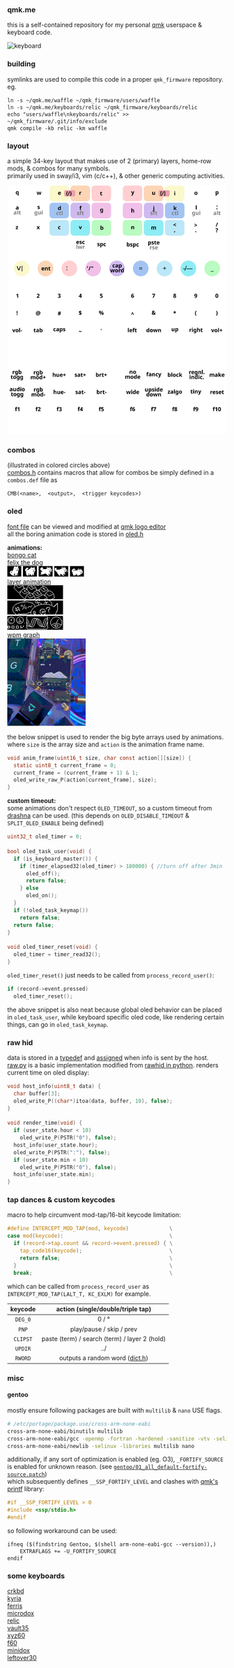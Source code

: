 ### qmk.me
this is a self-contained repository for my personal [qmk](https://github.com/qmk/qmk_firmware) userspace & keyboard code.

![keyboard](https://i.imgur.com/s0dN0JDh.jpeg)

### building
symlinks are used to compile this code in a proper `qmk_firmware` repository.\
eg.
```shell
ln -s ~/qmk.me/waffle ~/qmk_firmware/users/waffle
ln -s ~/qmk.me/keyboards/relic ~/qmk_firmware/keyboards/relic
echo "users/waffle\nkeyboards/relic" >> ~/qmk_firmware/.git/info/exclude
qmk compile -kb relic -km waffle

```

### layout
a simple 34-key layout that makes use of 2 (primary) layers, home-row mods, & combos for many symbols.\
primarily used in sway/i3, vim (c/c++), & other generic computing activities.

![layout](img/layout.svg)

### combos
(illustrated in colored circles above)\
[combos.h](waffle/combos.h) contains macros that allow for combos be simply defined in a `combos.def` file as
```
CMB(<name>,  <output>,  <trigger keycodes>)
```

### oled
[font file](waffle/oledfont.h) can be viewed and modified at [qmk logo editor](https://joric.github.io/qle)\
all the boring animation code is stored in [oled.h](waffle/oled.h)

**animations:**\
[bongo cat](https://github.com/waffle87/qmk.me/blob/master/waffle/oled.c#L151-#L168)\
[felix the dog](https://github.com/waffle87/qmk.me/blob/master/waffle/oled.c#L128-#L149)\
![sit](img/sit.png) ![walk](img/walk.png) ![run](img/run.png) ![bark](img/bark.png) ![sneak](img/sneak.png)\
[layer animation](https://github.com/waffle87/qmk.me/blob/master/waffle/oled.c#L203-#L226)\
![num](img/num.png)\
![sym](img/sym.png)\
![sys](img/sys.png)\
[wpm graph](https://github.com/waffle87/qmk.me/blob/master/waffle/oled.c#L170-#L201)\
![gif](img/wpm_graph.gif)

the below snippet is used to render the big byte arrays used by animations.
where `size` is the array size and `action` is the animation frame name.
```c
void anim_frame(uint16_t size, char const action[][size]) {
  static uint8_t current_frame = 0;
  current_frame = (current_frame + 1) & 1;
  oled_write_raw_P(action[current_frame], size);
}
```
**custom timeout:**\
some animations don't respect `OLED_TIMEOUT`, so a custom timeout from [drashna](https://github.com/qmk/qmk_firmware/blob/master/users/drashna/oled/oled_stuff.c) can be used.
(this depends on `OLED_DISABLE_TIMEOUT` & `SPLIT_OLED_ENABLE` being defined)
```c
uint32_t oled_timer = 0;

bool oled_task_user(void) {
  if (is_keyboard_master()) {
    if (timer_elapsed32(oled_timer) > 180000) { //turn off after 3min
      oled_off();
      return false;
    } else
      oled_on();
  }
  if (!oled_task_keymap())
    return false;
  return false;
}

void oled_timer_reset(void) {
  oled_timer = timer_read32();
}
```
`oled_timer_reset()` just needs to be called from `process_record_user()`:
```c
if (record->event.pressed)
  oled_timer_reset();
```
the above snippet is also neat because global oled behavior can be placed in `oled_task_user`,
while keyboard specific oled code, like rendering certain things, can go in `oled_task_keymap`.

### raw hid
data is stored in a [typedef](https://github.com/waffle87/qmk.me/blob/master/waffle/waffle.h#L11-#L16) and [assigned](https://github.com/waffle87/qmk.me/blob/master/waffle/waffle.c#L7-#L11) when info is sent by the host.\
[raw.py](waffle/raw.py) is a basic implementation modified from [rawhid in python](https://gist.github.com/fauxpark/03a3efcc7dbdfbfe57791ea267b13c55).
renders current time on oled display:
```c
void host_info(uint8_t data) {
  char buffer[3];
  oled_write_P((char*)itoa(data, buffer, 10), false);
}

void render_time(void) {
  if (user_state.hour < 10)
    oled_write_P(PSTR("0"), false);
  host_info(user_state.hour);
  oled_write_P(PSTR(":"), false);
  if (user_state.min < 10)
    oled_write_P(PSTR("0"), false);
  host_info(user_state.min);
}
```
### tap dances & custom keycodes
macro to help circumvent mod-tap/16-bit keycode limitation:
```c
#define INTERCEPT_MOD_TAP(mod, keycode)             \
case mod(keycode):                                  \
  if (record->tap.count && record->event.pressed) { \
    tap_code16(keycode);                            \
    return false;                                   \
  }                                                 \
  break;                                            \

```
which can be called from `process_record_user` as `INTERCEPT_MOD_TAP(LALT_T, KC_EXLM)` for example.

| keycode  | action (single/double/triple tap)             |
| :------: | :-------------------------------------------: |
| `DEG_0`  | 0 / °                                         |
| `PNP`    | play/pause / skip / prev                      |
| `CLIPST` | paste (term) / search (term) / layer 2 (hold) |
| `UPDIR`  | ../                                           |
| `RWORD`  | outputs a random word ([dict.h](https://raw.githubusercontent.com/qmk/qmk_firmware/master/users/ridingqwerty/dict.h)) |

### misc
#### gentoo
mostly ensure following packages are built with `multilib` & `nano` USE flags.
```sh
# /etc/portage/package.use/cross-arm-none-eabi
cross-arm-none-eabi/binutils multilib
cross-arm-none-eabi/gcc -openmp -fortran -hardened -sanitize -vtv -selinux -boundschecking -d -gcj -gtk -libffi -mudflap -objc -objc++ -objc-gc -fortran -go -jit -cxx -mpx -openmp -sanitize -vtv multilib
cross-arm-none-eabi/newlib -selinux -libraries multilib nano
```
additionally, if any sort of optimization is enabled (eg. O3), `_FORTIFY_SOURCE` is enabled for unknown reason. (see [`gentoo/01_all_default-fortify-source.patch`](https://gitweb.gentoo.org/proj/gcc-patches.git/tree/11.3.0/gentoo/01_all_default-fortify-source.patch))\
which subsequently defines `__SSP_FORTIFY_LEVEL` and clashes with [qmk's printf](https://github.com/qmk/printf/tree/master) library:
```c
#if __SSP_FORTIFY_LEVEL > 0
#include <ssp/stdio.h>
#endif
```
so following workaround can be used:
```make
ifneq ($(findstring Gentoo, $(shell arm-none-eabi-gcc --version)),)
	EXTRAFLAGS += -U_FORTIFY_SOURCE
endif
```

### some keyboards
[crkbd](keymaps/crkbd)\
[kyria](keymaps/kyria)\
[ferris](keymaps/ferris)\
[microdox](keymaps/microdox)\
[relic](keyboards/relic)\
[vault35](keyboards/vault35)\
[xyz60](keyboards/xyz60)\
[f60](kemaps/f60)\
[minidox](keyboards/minidox)\
[leftover30](keyboards/leftover30)
